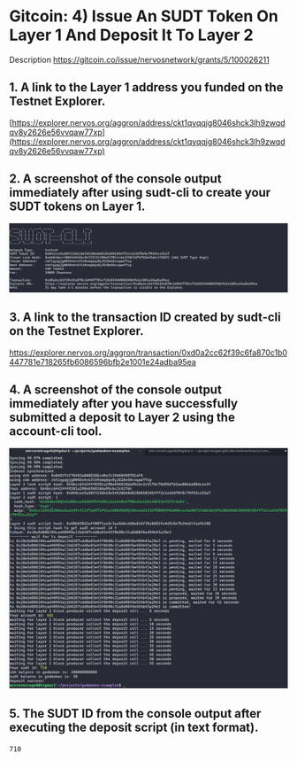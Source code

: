 # Gitcoin: 4) Issue An SUDT Token On Layer 1 And Deposit It To Layer 2
Description https://gitcoin.co/issue/nervosnetwork/grants/5/100026211

## 1. A link to the Layer 1 address you funded on the Testnet Explorer.
[https://explorer.nervos.org/aggron/address/ckt1qyqqjg8046shck3lh9zwqdqv8y2626e56vvqaw77xp](https://explorer.nervos.org/aggron/address/ckt1qyqqjg8046shck3lh9zwqdqv8y2626e56vvqaw77xp)

## 2. A screenshot of the console output immediately after using sudt-cli to create your SUDT tokens on Layer 1.
![create SUDT ](https://github.com/mirrormirage0/nervos/blob/main/Hackathon-Task-4-CreateToken/create-SUDT.png?raw=true)

## 3. A link to the transaction ID created by sudt-cli on the Testnet Explorer.
https://explorer.nervos.org/aggron/transaction/0xd0a2cc62f39c6fa870c1b0447781e718265fb6086596bfb2e1001e24adba95ea

## 4. A screenshot of the console output immediately after you have successfully submitted a deposit to Layer 2 using the account-cli tool.
![ SUDT layer2 deposit ](https://github.com/mirrormirage0/nervos/blob/main/Hackathon-Task-4-CreateToken/SUDT-layer2-deposit.png?raw=true)

## 5. The SUDT ID from the console output after executing the deposit script (in text format).
`710`